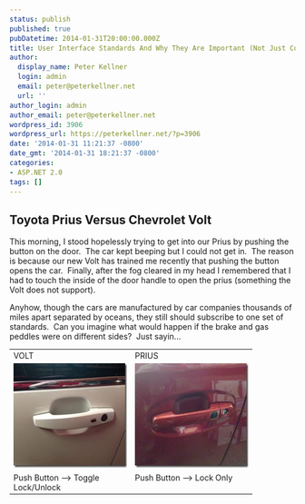 ```yaml
---
status: publish
published: true
pubDatetime: 2014-01-31T20:00:00.000Z
title: User Interface Standards And Why They Are Important (Not Just Computers)
author:
  display_name: Peter Kellner
  login: admin
  email: peter@peterkellner.net
  url: ''
author_login: admin
author_email: peter@peterkellner.net
wordpress_id: 3906
wordpress_url: https://peterkellner.net/?p=3906
date: '2014-01-31 11:21:37 -0800'
date_gmt: '2014-01-31 18:21:37 -0800'
categories:
- ASP.NET 2.0
tags: []
---
```

<h2>Toyota Prius Versus Chevrolet Volt</h2>
<p>This morning, I stood hopelessly trying to get into our Prius by pushing the button on the door.&#160; The car kept beeping but I could not get in.&#160; The reason is because our new Volt has trained me recently that pushing the button opens the car.&#160; Finally, after the fog cleared in my head I remembered that I had to touch the inside of the door handle to open the prius (something the Volt does not support).</p>
<p>Anyhow, though the cars are manufactured by car companies thousands of miles apart separated by oceans, they still should subscribe to one set of standards.&#160; Can you imagine what would happen if the brake and gas peddles were on different sides?&#160; Just sayin…</p>
<table cellspacing="0" cellpadding="2" width="400" border="0">
<tbody>
<tr>
<td valign="top" width="200">VOLT</td>
<td valign="top" width="200">PRIUS</td>
</tr>
<tr>
<td valign="top" width="200"><a href="/wp/wp-content/uploads/2014/01/2014013110.13.11.jpg"><img title="2014-01-31 10.13.11" style="border-top: 0px; border-right: 0px; border-bottom: 0px; border-left: 0px; display: inline" border="0" alt="2014-01-31 10.13.11" src="/wp/wp-content/uploads/2014/01/2014013110.13.11_thumb.jpg" width="244" height="184" /></a> </td>
<td valign="top" width="200"><a href="/wp/wp-content/uploads/2014/01/2014013110.12.59.jpg"><img title="2014-01-31 10.12.59" style="border-top: 0px; border-right: 0px; border-bottom: 0px; border-left: 0px; display: inline" border="0" alt="2014-01-31 10.12.59" src="/wp/wp-content/uploads/2014/01/2014013110.12.59_thumb.jpg" width="244" height="184" /></a> </td>
</tr>
<tr>
<td valign="top" width="200">Push Button –&gt; Toggle Lock/Unlock</td>
<td valign="top" width="200">Push Button –&gt; Lock Only</td>
</tr>
</tbody>
</table>
